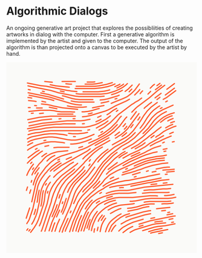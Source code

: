# Algorithmic Dialogs

An ongoing generative art project that explores the possibliities of creating
artworks in dialog with the computer. First a generative algorithm is
implemented by the artist and given to the computer. The output of the algorithm
is than projected onto a canvas to be executed by the artist by hand.

![Flow Fields Sample](flowfields_1/example.png)
